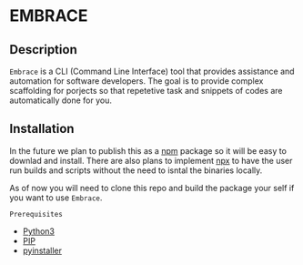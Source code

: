 # EMBRACE

## Description
`Embrace` is a CLI (Command Line Interface) tool that provides assistance and automation for software developers. The goal is to provide complex scaffolding for porjects so that repetetive task and snippets of codes are automatically done for you.

## Installation
In the future we plan to publish this as a [npm](https://www.npmjs.com/) package so it will be easy to downlad and install. There are also plans to implement [npx](https://www.npmjs.com/package/npx) to have the user run builds and scripts without the need to isntal the binaries locally.

As of now you will need to clone this repo and build the package your self if you want to use `Embrace`.

`Prerequisites`
- [Python3](https://www.python.org/)
- [PIP](https://pypi.org/project/pip/)
- [pyinstaller](https://www.pyinstaller.org/)


